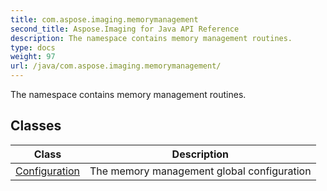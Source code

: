 ```yaml
---
title: com.aspose.imaging.memorymanagement
second_title: Aspose.Imaging for Java API Reference
description: The namespace contains memory management routines.
type: docs
weight: 97
url: /java/com.aspose.imaging.memorymanagement/
---
```


The namespace contains memory management routines.


## Classes

| Class | Description |
| --- | --- |
| [Configuration](../com.aspose.imaging.memorymanagement/configuration) | The memory management global configuration |
